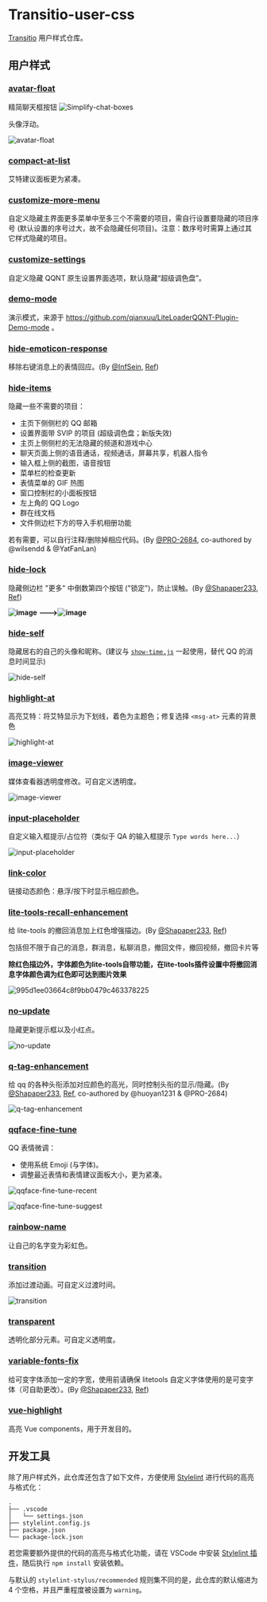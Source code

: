 # Transitio-user-css

[Transitio](https://github.com/PRO-2684/transitio) 用户样式仓库。

## 用户样式

### [avatar-float](./avatar-float.styl)

精简聊天框按钮
![Simplify-chat-boxes](./Simplify-chat-boxes)


头像浮动。

![avatar-float](./images/avatar-float.jpg)

### [compact-at-list](./compact-at-list.css)

艾特建议面板更为紧凑。

### [customize-more-menu](./customize-more-menu.styl)

自定义隐藏主界面更多菜单中至多三个不需要的项目，需自行设置要隐藏的项目序号 (默认设置的序号过大，故不会隐藏任何项目)。注意：数序号时需算上通过其它样式隐藏的项目。

### [customize-settings](./customize-settings.styl)

自定义隐藏 QQNT 原生设置界面选项，默认隐藏“超级调色盘”。

### [demo-mode](./demo-mode.css)

演示模式，来源于 https://github.com/qianxuu/LiteLoaderQQNT-Plugin-Demo-mode 。

### [hide-emoticon-response](./hide-emoticon-response.css)

移除右键消息上的表情回应。(By [@InfSein](https://github.com/InfSein), [Ref](https://github.com/PRO-2684/transitio/issues/4#issuecomment-2207904703))

### [hide-items](./hide-items.css)

隐藏一些不需要的项目：

- 主页下侧侧栏的 QQ 邮箱
- 设置界面带 SVIP 的项目 (超级调色盘；新版失效)
- 主页上侧侧栏的无法隐藏的频道和游戏中心
- 聊天页面上侧的语音通话，视频通话，屏幕共享，机器人指令
- 输入框上侧的截图，语音按钮
- 菜单栏的检查更新
- 表情菜单的 GIF 热图
- 窗口控制栏的小面板按钮
- 左上角的 QQ Logo
- 群在线文档
- 文件侧边栏下方的导入手机相册功能

若有需要，可以自行注释/删除掉相应代码。(By [@PRO-2684](https://github.com/PRO-2684), co-authored by @wilsendd & @YatFanLan)

### [hide-lock](./hide-lock.css)

隐藏侧边栏 "更多" 中倒数第四个按钮 ("锁定")，防止误触。(By [@Shapaper233](https://github.com/Shapaper233), [Ref](https://github.com/PRO-2684/transitio/issues/4#issuecomment-2119115010))

**![image](https://github.com/PRO-2684/Transitio-user-css/assets/157946924/67a35135-69ce-461b-9b41-348a1cbd3b4e)**
**--->![image](https://github.com/PRO-2684/Transitio-user-css/assets/157946924/d00a405c-b556-4c37-a9e1-1f1aede8f7d7)**

### [hide-self](./hide-self.css)

隐藏居右的自己的头像和昵称。(建议与 [`show-time.js`](https://github.com/PRO-2684/Scriptio-user-scripts/#show-time) 一起使用，替代 QQ 的消息时间显示)

![hide-self](./images/hide-self.jpg)

### [highlight-at](./highlight-at.css)

高亮艾特：将艾特显示为下划线，着色为主题色；修复选择 `<msg-at>` 元素的背景色

![highlight-at](./images/highlight-at.jpg)

### [image-viewer](./image-viewer.css)

媒体查看器透明度修改。可自定义透明度。

![image-viewer](./images/image-viewer.jpg)

### [input-placeholder](./input-placeholder.css)

自定义输入框提示/占位符（类似于 QA 的输入框提示 `Type words here...`）

![input-placeholder](./images/input-placeholder.jpg)

### [link-color](./link-color.css)

链接动态颜色：悬浮/按下时显示相应颜色。

### [lite-tools-recall-enhancement](./lite-tools-recall-enhancement.css)

给 lite-tools 的撤回消息加上红色增强描边。(By [@Shapaper233](https://github.com/Shapaper233), [Ref](https://github.com/PRO-2684/transitio/issues/4#issuecomment-2119115010))

包括但不限于自己的消息，群消息，私聊消息，撤回文件，撤回视频，撤回卡片等

**除红色描边外，字体颜色为lite-tools自带功能，在lite-tools插件设置中将撤回消息字体颜色调为红色即可达到图片效果**

![995d1ee03664c8f9bb0479c463378225](https://github.com/PRO-2684/Transitio-user-css/assets/157946924/22149ce4-261d-4b3a-ad78-b93709c320b2)

### [no-update](./no-update.css)

隐藏更新提示框以及小红点。

![no-update](./images/no-update.jpg)

### [q-tag-enhancement](./q-tag-enhancement.styl)

给 qq 的各种头衔添加对应颜色的高光，同时控制头衔的显示/隐藏。(By [@Shapaper233](https://github.com/Shapaper233), [Ref](https://github.com/PRO-2684/transitio/issues/4#issuecomment-2212343133), co-authored by @huoyan1231 & @PRO-2684)

![q-tag-enhancement](./images/q-tag-enhancement.png)

### [qqface-fine-tune](./qqface-fine-tune.styl)

QQ 表情微调：

- 使用系统 Emoji (与字体)。
- 调整最近表情和表情建议面板大小，更为紧凑。

![qqface-fine-tune-recent](./images/qqface-fine-tune-recent.jpg)

![qqface-fine-tune-suggest](./images/qqface-fine-tune-suggest.jpg)

### [rainbow-name](./rainbow-name.css)

让自己的名字变为彩虹色。

### [transition](./transition.css)

添加过渡动画。可自定义过渡时间。

![transition](./images/transition.gif)

### [transparent](./transparent.css)

透明化部分元素。可自定义透明度。

### [variable-fonts-fix](./variable-fonts-fix.css)

给可变字体添加一定的字宽，使用前请确保 litetools 自定义字体使用的是可变字体（可自助更改）。(By [@Shapaper233](https://github.com/Shapaper233), [Ref](https://github.com/PRO-2684/transitio/issues/4#issuecomment-2212343133))

### [vue-highlight](./vue-highlight.css)

高亮 Vue components，用于开发目的。

## 开发工具

除了用户样式外，此仓库还包含了如下文件，方便使用 [Stylelint](https://stylelint.io/) 进行代码的高亮与格式化：



```text
.
├── .vscode
│   └── settings.json
├── stylelint.config.js
├── package.json
└── package-lock.json
```


若您需要额外提供的代码的高亮与格式化功能，请在 VSCode 中安装 [Stylelint 插件](https://marketplace.visualstudio.com/items?itemName=stylelint.vscode-stylelint)，随后执行 `npm install` 安装依赖。

与默认的 `stylelint-stylus/recommended` 规则集不同的是，此仓库的默认缩进为 4 个空格，并且严重程度被设置为 `warning`。


